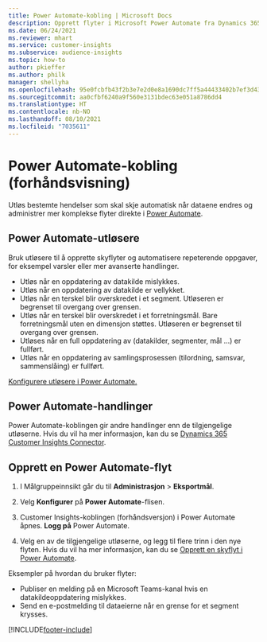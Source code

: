 ```yaml
---
title: Power Automate-kobling | Microsoft Docs
description: Opprett flyter i Microsoft Power Automate fra Dynamics 365 Customer Insights.
ms.date: 06/24/2021
ms.reviewer: mhart
ms.service: customer-insights
ms.subservice: audience-insights
ms.topic: how-to
author: pkieffer
ms.author: philk
manager: shellyha
ms.openlocfilehash: 95e0fcbfb43f2b3e7e2d0e8a1690dc7ff5a44433402b7ef3d437710eb0efff15
ms.sourcegitcommit: aa0cfbf6240a9f560e3131bdec63e051a8786dd4
ms.translationtype: HT
ms.contentlocale: nb-NO
ms.lasthandoff: 08/10/2021
ms.locfileid: "7035611"
---
```

# <a name="power-automate-connector-preview"></a>Power Automate-kobling (forhåndsvisning)

Utløs bestemte hendelser som skal skje automatisk når dataene endres og administrer mer komplekse flyter direkte i [Power Automate](https://flow.microsoft.com/).

## <a name="power-automate-triggers"></a>Power Automate-utløsere

Bruk utløsere til å opprette skyflyter og automatisere repeterende oppgaver, for eksempel varsler eller mer avanserte handlinger. 

- Utløs når en oppdatering av datakilde mislykkes. 
- Utløs når en oppdatering av datakilde er vellykket.
- Utløs når en terskel blir overskredet i et segment. Utløseren er begrenset til overgang over grensen.
- Utløs når en terskel blir overskredet i et forretningsmål. Bare forretningsmål uten en dimensjon støttes. Utløseren er begrenset til overgang over grensen.
- Utløses når en full oppdatering av (datakilder, segmenter, mål ...) er fullført.
- Utløs når en oppdatering av samlingsprosessen (tilordning, samsvar, sammenslåing) er fullført.

[Konfigurere utløsere i Power Automate.](https://flow.microsoft.com/connectors/shared_customerinsights/dynamics-365-customer-insights-connector/)

## <a name="power-automate-actions"></a>Power Automate-handlinger

Power Automate-koblingen gir andre handlinger enn de tilgjengelige utløserne. Hvis du vil ha mer informasjon, kan du se [Dynamics 365 Customer Insights Connector](/connectors/customerinsights/).

## <a name="create-a-power-automate-flow"></a>Opprett en Power Automate-flyt

1. I Målgruppeinnsikt går du til **Administrasjon** > **Eksportmål**.

1. Velg **Konfigurer** på **Power Automate**-flisen.

1. Customer Insights-koblingen (forhåndsversjon) i Power Automate åpnes. **Logg på** Power Automate.

1. Velg en av de tilgjengelige utløserne, og legg til flere trinn i den nye flyten. Hvis du vil ha mer informasjon, kan du se [Opprett en skyflyt i Power Automate](/power-automate/get-started-logic-flow).

Eksempler på hvordan du bruker flyter: 
- Publiser en melding på en Microsoft Teams-kanal hvis en datakildeoppdatering mislykkes. 
- Send en e-postmelding til dataeierne når en grense for et segment krysses.



[!INCLUDE[footer-include](../includes/footer-banner.md)]

